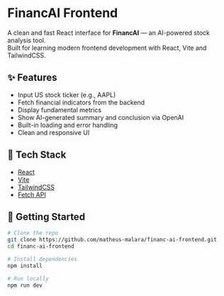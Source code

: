 # FinancAI Frontend

A clean and fast React interface for **FinancAI** — an AI-powered stock analysis tool.  
Built for learning modern frontend development with React, Vite and TailwindCSS.

## ✨ Features

- Input US stock ticker (e.g., AAPL)
- Fetch financial indicators from the backend
- Display fundamental metrics
- Show AI-generated summary and conclusion via OpenAI
- Built-in loading and error handling
- Clean and responsive UI

## 🧰 Tech Stack

- [React](https://reactjs.org/)
- [Vite](https://vitejs.dev/)
- [TailwindCSS](https://tailwindcss.com/)
- [Fetch API](https://developer.mozilla.org/en-US/docs/Web/API/Fetch_API)

## 🚀 Getting Started

```bash
# Clone the repo
git clone https://github.com/matheus-malara/financ-ai-frontend.git
cd financ-ai-frontend

# Install dependencies
npm install

# Run locally
npm run dev
